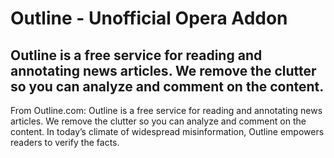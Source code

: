 # Outline - Unofficial Opera Addon
## Outline is a free service for reading and annotating news articles. We remove the clutter so you can analyze and comment on the content.

From Outline.com: Outline is a free service for reading and annotating news articles. We remove the clutter so you can analyze and comment on the content. In today’s climate of widespread misinformation, Outline empowers readers to verify the facts.